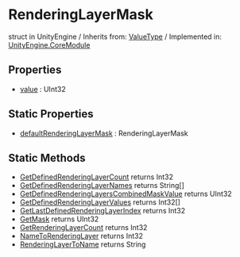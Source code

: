 # RenderingLayerMask
struct in UnityEngine
 / Inherits from: <a href="https://docs.unity3d.com/6000.0/Documentation/ScriptReference/ValueType.html">ValueType</a> / Implemented in: <a href="https://docs.unity3d.com/6000.0/Documentation/ScriptReference/UnityEngine.CoreModule.html">UnityEngine.CoreModule</a>
## Properties
- <a href="https://docs.unity3d.com/6000.0/Documentation/ScriptReference/RenderingLayerMask-value.html">value</a> : UInt32
## Static Properties
- <a href="https://docs.unity3d.com/6000.0/Documentation/ScriptReference/RenderingLayerMask-defaultRenderingLayerMask.html">defaultRenderingLayerMask</a> : RenderingLayerMask
## Static Methods
- <a href="https://docs.unity3d.com/6000.0/Documentation/ScriptReference/RenderingLayerMask.GetDefinedRenderingLayerCount.html">GetDefinedRenderingLayerCount</a> returns Int32
- <a href="https://docs.unity3d.com/6000.0/Documentation/ScriptReference/RenderingLayerMask.GetDefinedRenderingLayerNames.html">GetDefinedRenderingLayerNames</a> returns String[]
- <a href="https://docs.unity3d.com/6000.0/Documentation/ScriptReference/RenderingLayerMask.GetDefinedRenderingLayersCombinedMaskValue.html">GetDefinedRenderingLayersCombinedMaskValue</a> returns UInt32
- <a href="https://docs.unity3d.com/6000.0/Documentation/ScriptReference/RenderingLayerMask.GetDefinedRenderingLayerValues.html">GetDefinedRenderingLayerValues</a> returns Int32[]
- <a href="https://docs.unity3d.com/6000.0/Documentation/ScriptReference/RenderingLayerMask.GetLastDefinedRenderingLayerIndex.html">GetLastDefinedRenderingLayerIndex</a> returns Int32
- <a href="https://docs.unity3d.com/6000.0/Documentation/ScriptReference/RenderingLayerMask.GetMask.html">GetMask</a> returns UInt32
- <a href="https://docs.unity3d.com/6000.0/Documentation/ScriptReference/RenderingLayerMask.GetRenderingLayerCount.html">GetRenderingLayerCount</a> returns Int32
- <a href="https://docs.unity3d.com/6000.0/Documentation/ScriptReference/RenderingLayerMask.NameToRenderingLayer.html">NameToRenderingLayer</a> returns Int32
- <a href="https://docs.unity3d.com/6000.0/Documentation/ScriptReference/RenderingLayerMask.RenderingLayerToName.html">RenderingLayerToName</a> returns String
